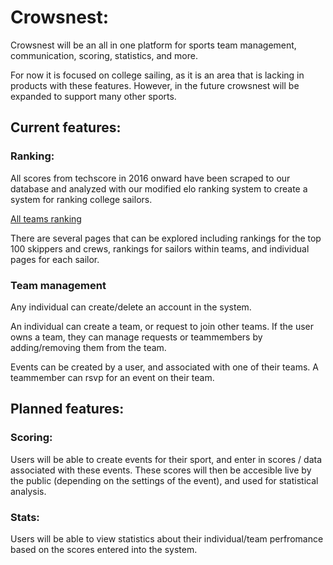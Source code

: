 # Crowsnest:

Crowsnest will be an all in one platform for sports team management, communication, scoring, statistics, and more.

For now it is focused on college sailing, as it is an area that is lacking in products with these features. However, in the future crowsnest will be expanded to support many other sports.

## Current features:

### Ranking:

All scores from techscore in 2016 onward have been scraped to our database and analyzed with our modified elo ranking system to create a system for ranking college sailors.

[All teams ranking](https://crowsnest.club/rankings/team)

There are several pages that can be explored including rankings for the top 100 skippers and crews, rankings for sailors within teams, and individual pages for each sailor.

### Team management

Any individual can create/delete an account in the system.

An individual can create a team, or request to join other teams. If the user owns a team, they can manage requests or teammembers by adding/removing them from the team.

Events can be created by a user, and associated with one of their teams. A teammember can rsvp for an event on their team.

## Planned features:

### Scoring:

Users will be able to create events for their sport, and enter in scores / data associated with these events. These scores will then be accesible live by the public (depending on the settings of the event), and used for statistical analysis.

### Stats:

Users will be able to view statistics about their individual/team perfromance based on the scores entered into the system.
